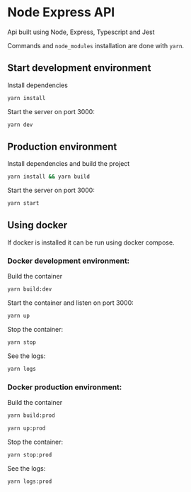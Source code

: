 # Node Express API

Api built using Node, Express, Typescript and Jest

Commands and `node_modules` installation are done with `yarn`.



## Start development environment

Install dependencies

```bash
yarn install
```

Start the server on port 3000:

```bash
yarn dev
```



## Production environment

Install dependencies and build the project

```bash
yarn install && yarn build
```

Start the server on port 3000:

```bash
yarn start
```



## Using docker

If docker is installed it can be run using docker compose.

### Docker development environment:

Build the container

```bash
yarn build:dev
```

Start the container and listen on port 3000:

```bash
yarn up
```

Stop the container:

```bash
yarn stop
```

See the logs:

```bash
yarn logs
```

### Docker production environment:

Build the container

```bash
yarn build:prod
```

```bash
yarn up:prod
```

Stop the container:

```bash
yarn stop:prod
```

See the logs:

```bash
yarn logs:prod
```


